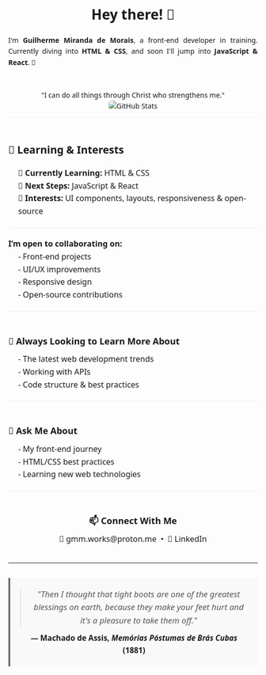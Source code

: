 <div style="max-width: 800px; margin: 0 auto; font-family: 'Segoe UI', sans-serif; line-height: 1.6;">
    <!-- Cabeçalho e Introdução -->
    <div style="text-align: center; padding: 20px 0;">
        <h1>Hey there! 👋</h1>
        <p style="text-align: justify;">
            I'm <strong>Guilherme Miranda de Morais</strong>, a front-end developer in training. Currently diving into
            <strong>HTML & CSS</strong>, and soon I'll jump into <strong>JavaScript & React</strong>. 🚀
        </p>
    </div>
    <!-- GitHub Stats Badge -->
    <div style="text-align: center; padding: 10px 0;">
        <p style="margin: 0; font-size: 14px;">
            "I can do all things through Christ who strengthens me."
        </p>
        <img src="https://github-readme-stats.vercel.app/api?username=gmm-code&show_icons=true&theme=default"
        alt="GitHub Stats"
        style="max-width: 100%; border-radius: 5px;">
    </div>
    <!-- Learning & Interests -->
    <div style="padding: 20px 0; border-top: 1px solid #eee;">
        <h2>🌱 Learning & Interests</h2>
        <ul style="list-style: none; padding-left: 20px; font-size: 16px; margin: 0;">
            <li>📖 <strong>Currently Learning:</strong> HTML & CSS</li>
            <li>🎯 <strong>Next Steps:</strong> JavaScript & React</li>
            <li>🎨 <strong>Interests:</strong> UI components, layouts, responsiveness & open-source</li>
        </ul>
    </div>
    <!-- Colaboração -->
    <div style="padding: 20px 0; border-top: 1px solid #eee;">
        <p style="font-size: 16px; margin: 0;">
            <strong>I’m open to collaborating on:</strong>
        </p>
        <ul style="list-style: none; padding-left: 20px; font-size: 16px; margin: 0;">
            <li>- Front-end projects</li>
            <li>- UI/UX improvements</li>
            <li>- Responsive design</li>
            <li>- Open-source contributions</li>
        </ul>
    </div>
    <!-- Sempre aprendendo mais sobre -->
    <div style="padding: 20px 0; border-top: 1px solid #eee;">
        <h2 style="font-size: 18px; margin-bottom: 10px;">🤔 Always Looking to Learn More About</h2>
        <ul style="list-style: none; padding-left: 20px; font-size: 16px; margin: 0;">
            <li>- The latest web development trends</li>
            <li>- Working with APIs</li>
            <li>- Code structure & best practices</li>
        </ul>
    </div>
    <!-- Pergunte-me sobre -->
    <div style="padding: 20px 0; border-top: 1px solid #eee;">
        <h2 style="font-size: 18px; margin-bottom: 10px;">💬 Ask Me About</h2>
        <ul style="list-style: none; padding-left: 20px; font-size: 16px; margin: 0;">
            <li>- My front-end journey</li>
            <li>- HTML/CSS best practices</li>
            <li>- Learning new web technologies</li>
        </ul>
    </div>
    <!-- Conecte-se comigo -->
    <div align="center" style="padding: 20px 0; border-top: 1px solid #eee; text-align: center;">
        <h2 style="font-size: 18px; margin-bottom: 10px;">📫 Connect With Me</h2>
        <p style="font-size: 16px; margin: 0;">
            📧 <a href="mailto:gmm.works@proton.me" style="text-decoration: none;">gmm.works@proton.me</a> &nbsp;&bull;&nbsp;
            👔 <a href="https://www.linkedin.com/in/guilherme-miranda-de-morais/" style="text-decoration: none;">LinkedIn</a>
        </p>
    </div>
    <hr>
    <!-- Citação -->
    <div align="center" style="margin: 30px 0; padding: 20px; background-color: #f9f9f9; border-left: 4px solid #6c757d;">
        <blockquote style="font-size: 1.2em; font-style: italic; color: #555; margin: 0;">
            "Then I thought that tight boots are one of the greatest blessings on earth, because they make your feet hurt and it's a pleasure to take them off."
        </blockquote>
        <p style="font-weight: bold; font-size: 1.1em; text-align: center; margin: 10px 0 0 0;">
            — Machado de Assis, <i>Memórias Póstumas de Brás Cubas</i> (1881)
        </p>
    </div>

</div>